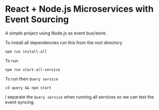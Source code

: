 # React +  Node.js Microservices with Event Sourcing
A simple project using Node.js as event bus/store.

To install all dependencies run this from the root directory
```
npm run install-all
```
To run 
```
npm run start-all-service
```
To run then `Query service`
```
cd query && npm start
```

I separate the `Query service` when running all services so we can test the event syncing.
